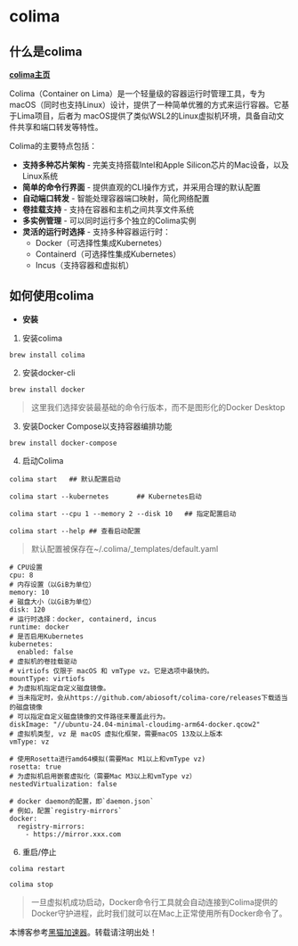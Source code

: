 # colima

## 什么是colima

[**colima主页**](https://github.com)

Colima（Container on Lima）是一个轻量级的容器运行时管理工具，专为macOS（同时也支持Linux）设计，提供了一种简单优雅的方式来运行容器。它基于Lima项目，后者为
macOS提供了类似WSL2的Linux虚拟机环境，具备自动文件共享和端口转发等特性。

Colima的主要特点包括：

* **支持多种芯片架构** - 完美支持搭载Intel和Apple Silicon芯片的Mac设备，以及Linux系统
* **简单的命令行界面** - 提供直观的CLI操作方式，并采用合理的默认配置
* **自动端口转发** - 智能处理容器端口映射，简化网络配置
* **卷挂载支持** - 支持在容器和主机之间共享文件系统
* **多实例管理** - 可以同时运行多个独立的Colima实例
* **灵活的运行时选择** - 支持多种容器运行时：
  + Docker（可选择性集成Kubernetes）
  + Containerd（可选择性集成Kubernetes）
  + Incus（支持容器和虚拟机）

## 如何使用colima

* **安装**

1. 安装colima

```
brew install colima
```

2. 安装docker-cli

```
brew install docker
```

> 这里我们选择安装最基础的命令行版本，而不是图形化的Docker Desktop

3. 安装Docker Compose以支持容器编排功能

```
brew install docker-compose
```

4. 启动Colima

```
colima start   ## 默认配置启动

colima start --kubernetes       ## Kubernetes启动

colima start --cpu 1 --memory 2 --disk 10   ## 指定配置启动

colima start --help ## 查看启动配置
```

> 默认配置被保存在~/.colima/\_templates/default.yaml

```
# CPU设置
cpu: 8
# 内存设置（以GiB为单位）
memory: 10
# 磁盘大小（以GiB为单位）
disk: 120
# 运行时选择：docker, containerd, incus
runtime: docker
# 是否启用Kubernetes
kubernetes:
  enabled: false
# 虚拟机的卷挂载驱动
# virtiofs 仅限于 macOS 和 vmType vz。它是选项中最快的。
mountType: virtiofs
# 为虚拟机指定自定义磁盘镜像。
# 当未指定时，会从https://github.com/abiosoft/colima-core/releases下载适当的磁盘镜像
# 可以指定自定义磁盘镜像的文件路径来覆盖此行为。
diskImage: "//ubuntu-24.04-minimal-cloudimg-arm64-docker.qcow2"
# 虚拟机类型, vz 是 macOS 虚拟化框架，需要macOS 13及以上版本
vmType: vz

# 使用Rosetta进行amd64模拟(需要Mac M1以上和vmType vz)
rosetta: true
# 为虚拟机启用嵌套虚拟化（需要Mac M3以上和vmType vz）
nestedVirtualization: false

# docker daemon的配置，即`daemon.json`
# 例如，配置`registry-mirrors`
docker:
  registry-mirrors: 
    - https://mirror.xxx.com
```

6. 重启/停止

```
colima restart

colima stop
```

> 一旦虚拟机成功启动，Docker命令行工具就会自动连接到Colima提供的Docker守护进程，此时我们就可以在Mac上正常使用所有Docker命令了。

本博客参考[黑猫加速器](https://heimaojiasuqi.com)。转载请注明出处！
